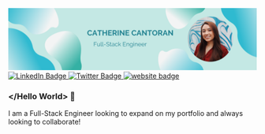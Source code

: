 <div id="header" align="center">
  <img src="Catherine Cantoran.png">
</div>
<div id="badges">
  <a href="your-linkedin-URL">
    <img src="https://img.shields.io/badge/LinkedIn-blue?style=for-the-badge&logo=linkedin&logoColor=white" alt="LinkedIn Badge"/>
  </a>
  <a href="your-twitter-URL">
    <img src="https://img.shields.io/badge/Twitter-blue?style=for-the-badge&logo=twitter&logoColor=white" alt="Twitter Badge"/>
  </a>
  <a href="your-twitter-URL">
    <img src="https://img.shields.io/badge/MyWebsite-pink?style=for-the-badge" alt="website badge"/>
  </a>
</div>

### </Hello World> 👋


I am a Full-Stack Engineer looking to expand on my portfolio and always looking to collaborate! 
